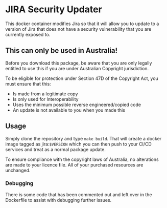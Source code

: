 # JIRA Security Updater

This docker container modifies Jira so that it will allow you to update
to a version of Jira that does not have a security vulnerability that you
are currently exposed to.

## This can only be used in Australia!

Before you download this package, be aware that you are only legally entitled
to use this if you are under Australian Copyright jurisdiction.

To be eligible for protection under Section 47D of the Copyright Act, you must
ensure that this:

* Is made from a legitimate copy
* Is only used for Interoperability
* Uses the minimum possible reverse engineered/copied code
* An update is not available to you when you made this

## Usage

Simply clone the repository and type `make build`. That will create a
docker image tagged as jira:`$VERSION` which you can then push to your
CI/CD services and treat as a normal package update.

To ensure compliance with the copyright laws of Australia, no alterations
are made to your licence file. All of your purchased resources are
unchanged.

### Debugging

There is some code that has been commented out and left over in the
Dockerfile to assist with debugging further issues.

